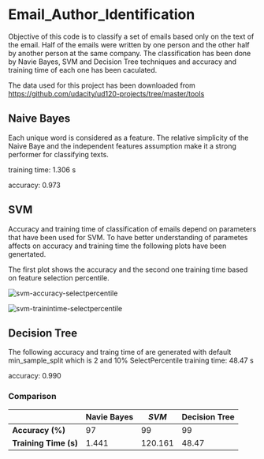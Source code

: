 # Email_Author_Identification
Objective of this code is to classify a set of emails based only on the text of the email. Half of the emails were written by one person and the other half by another person at the same company. The classification has been done by Navie Bayes, SVM and Decision Tree techniques and accuracy and training time of each one has been caculated.  

The data used for this project has been downloaded from https://github.com/udacity/ud120-projects/tree/master/tools

## Naive Bayes

Each unique word is considered as a feature. The relative simplicity of the Naive Baye and the independent features assumption  make it a strong performer for classifying texts.

training time: 1.306 s

accuracy: 0.973

## SVM
Accuracy and training time of classification of emails depend on parameters that have been used for SVM. To have better understanding of parametes affects on accuracy and training time the following plots have been genertated.

The first plot shows the accuracy and the second one training time based on feature selection percentile.

![svm-accuracy-selectpercentile](https://user-images.githubusercontent.com/39537957/40526997-d0686a56-5f9e-11e8-82fa-53437dbe0dc8.png)

![svm-trainintime-selectpercentile](https://user-images.githubusercontent.com/39537957/40530047-28dbb2ee-5fac-11e8-9c6d-7c41c641c07b.png)

## Decision Tree
The following accuracy and traing time of are generated with default min_sample_split which is 2 and 10% SelectPercentile
training time: 48.47 s

accuracy: 0.990

### Comparison

|                     | __Navie Bayes__ |  ___SVM___ |__Decision Tree__ |
|---------------------|-----------------|------------|------------------|
|__Accuracy (%)__     |        97       |     99     |         99       |
|__Training Time (s)__|       1.441     |   120.161  |        48.47     |
